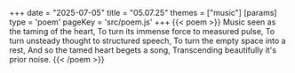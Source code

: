 +++
date = "2025-07-05"
title = "05.07.25"
themes = ["music"]
[params]
  type = 'poem'
  pageKey = 'src/poem.js'
+++
{{< poem >}}
Music seen as the taming of the heart,
To turn its immense force to measured pulse,
To turn unsteady thought to structured speech,
To turn the empty space into a rest,
And so the tamed heart begets a song,
Transcending beautifully it's prior noise.
{{< /poem >}}